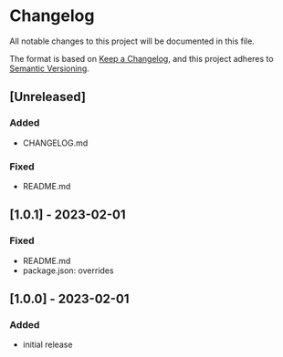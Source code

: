 
# Changelog

All notable changes to this project will be documented in this file.

The format is based on [Keep a Changelog](https://keepachangelog.com/en/1.0.0/),
and this project adheres to [Semantic Versioning](https://semver.org/spec/v2.0.0.html).


## [Unreleased]

### Added
- CHANGELOG.md

### Fixed
- README.md


## [1.0.1] - 2023-02-01

### Fixed
- README.md
- package.json: overrides


## [1.0.0] - 2023-02-01
### Added
- initial release
